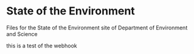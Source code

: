 # State of the Environment

Files for the State of the Environment site of Department of Environment and Science

this is a test of the webhook
